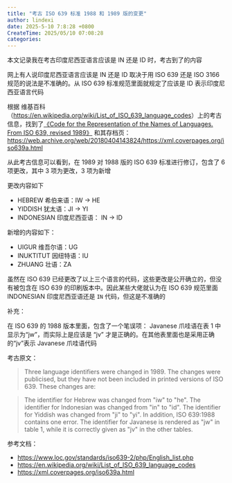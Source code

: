 ```yaml
---
title: "考古 ISO 639 标准 1988 和 1989 版的变更"
author: lindexi
date: 2025-5-10 7:8:28 +0800
CreateTime: 2025/05/10 07:08:28
categories: 
---
```


本文记录我在考古印度尼西亚语言应该是 IN 还是 ID 时，考古到了的内容

<!--more-->


<!-- CreateTime:2025/05/10 07:08:28 -->

<!-- 发布 -->
<!-- 博客 -->

网上有人说印度尼西亚语言应该是 IN 还是 ID 取决于用 ISO 639 还是 ISO 3166 规范的说法是不准确的。从 ISO 639 标准规范里面就规定了应该是 ID 表示印度尼西亚语言代码

根据 维基百科（<https://en.wikipedia.org/wiki/List_of_ISO_639_language_codes>）上的考古信息，找到了[《Code for the Representation of the Names of Languages. From ISO 639, revised 1989》](https://xml.coverpages.org/iso639a.html) 和其存档页： <https://web.archive.org/web/20180404143824/https://xml.coverpages.org/iso639a.html>

从此考古信息可以看到，在 1989 对 1988 版的 ISO 639 标准进行修订，包含了 6 项更改，其中 3 项为更改，3 项为新增

更改内容如下

- HEBREW 希伯来语：IW -> HE
- YIDDISH 犹太语：JI -> YI
- INDONESIAN 印度尼西亚语： IN -> ID

新增的内容如下：

- UIGUR 维吾尔语：UG
- INUKTITUT 因纽特语：IU
- ZHUANG 壮语：ZA

虽然在 ISO 639 已经更改了以上三个语言的代码，这些更改是公开确立的，但没有被包含在 ISO 639 的印刷版本中。因此某些大佬就认为在 ISO 639 规范里面 INDONESIAN 印度尼西亚语还是 `IN` 代码，但这是不准确的

补充：

在 ISO 639 的 1988 版本里面，包含了一个笔误项： Javanese 爪哇语在表 1 中显示为“jw”，而实际上是应该是 “jv” 才是正确的。在其他表里面也是采用正确的“jv”表示 Javanese 爪哇语代码

考古原文：

> Three language identifiers were changed in 1989. The changes were 
> publicised, but they have not been included in printed versions of ISO 
> 639. These changes are:

> The identifier for Hebrew was changed from "iw" to "he".
> The identifier for Indonesian was changed from "in" to "id".
> The identifier for Yiddish was changed from "ji" to "yi".
> In addition, ISO 639:1988 contains one error. The identifier for 
> Javanese is rendered as "jw" in table 1, while it is correctly
> given as "jv" in the other tables.

参考文档：

- https://www.loc.gov/standards/iso639-2/php/English_list.php
- https://en.wikipedia.org/wiki/List_of_ISO_639_language_codes
- https://xml.coverpages.org/iso639a.html
